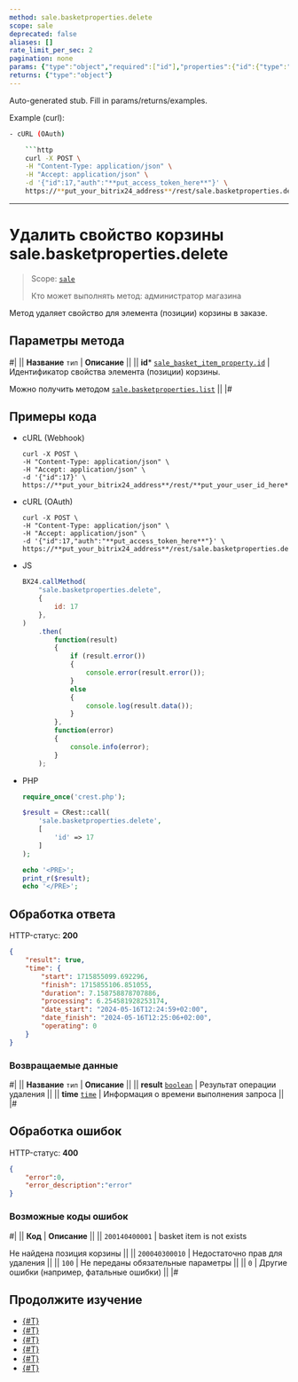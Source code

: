 ```yaml
---
method: sale.basketproperties.delete
scope: sale
deprecated: false
aliases: []
rate_limit_per_sec: 2
pagination: none
params: {"type":"object","required":["id"],"properties":{"id":{"type":"integer"}}}
returns: {"type":"object"}
---
```


Auto-generated stub. Fill in params/returns/examples.

Example (curl):

```bash
- cURL (OAuth)

    ```http
    curl -X POST \
    -H "Content-Type: application/json" \
    -H "Accept: application/json" \
    -d '{"id":17,"auth":"**put_access_token_here**"}' \
    https://**put_your_bitrix24_address**/rest/sale.basketproperties.delete
```

---

# Удалить свойство корзины sale.basketproperties.delete

> Scope: [`sale`](../../scopes/permissions.md)
>
> Кто может выполнять метод: администратор магазина

Метод удаляет свойство для элемента (позиции) корзины в заказе.

## Параметры метода

#|
|| **Название**
`тип` | **Описание** ||
|| **id***
[`sale_basket_item_property.id`](../data-types.md) | Идентификатор свойства элемента (позиции) корзины.

Можно получить методом [`sale.basketproperties.list`](sale-basket-properties-list.md) ||
|#

## Примеры кода





- cURL (Webhook)

    ```http
    curl -X POST \
    -H "Content-Type: application/json" \
    -H "Accept: application/json" \
    -d '{"id":17}' \
    https://**put_your_bitrix24_address**/rest/**put_your_user_id_here**/**put_your_webhook_here**/sale.basketproperties.delete
    ```

- cURL (OAuth)

    ```http
    curl -X POST \
    -H "Content-Type: application/json" \
    -H "Accept: application/json" \
    -d '{"id":17,"auth":"**put_access_token_here**"}' \
    https://**put_your_bitrix24_address**/rest/sale.basketproperties.delete
    ```

- JS

    ```js
    BX24.callMethod(
        "sale.basketproperties.delete",
        {
            id: 17
        },
    )
        .then(
            function(result)
            {
                if (result.error())
                {
                    console.error(result.error());
                }
                else
                {
                    console.log(result.data());
                }
            },
            function(error)
            {
                console.info(error);
            }
        );

    ```

- PHP

    ```php
    require_once('crest.php');

    $result = CRest::call(
        'sale.basketproperties.delete',
        [
            'id' => 17
        ]
    );

    echo '<PRE>';
    print_r($result);
    echo '</PRE>';
    ```



## Обработка ответа

HTTP-статус: **200**

```json
{
    "result": true,
    "time": {
        "start": 1715855099.692296,
        "finish": 1715855106.851055,
        "duration": 7.158758878707886,
        "processing": 6.254581928253174,
        "date_start": "2024-05-16T12:24:59+02:00",
        "date_finish": "2024-05-16T12:25:06+02:00",
        "operating": 0
    }
}
```

### Возвращаемые данные

#|
|| **Название**
`тип` | **Описание** ||
|| **result**
[`boolean`](../../data-types.md) | Результат операции удаления ||
|| **time**
[`time`](../../data-types.md) | Информация о времени выполнения запроса ||
|#

## Обработка ошибок

HTTP-статус: **400**

```json
{
    "error":0,
    "error_description":"error"
}
```



### Возможные коды ошибок

#|
|| **Код** | **Описание** ||
|| `200140400001` | basket item is not exists

Не найдена позиция корзины   ||
|| `200040300010` | Недостаточно прав для удаления ||
|| `100` | Не переданы обязательные параметры ||
|| `0` | Другие ошибки (например, фатальные ошибки) ||
|#



## Продолжите изучение

- [{#T}](./index.md)
- [{#T}](./sale-basket-properties-add.md)
- [{#T}](./sale-basket-properties-update.md)
- [{#T}](./sale-basket-properties-get.md)
- [{#T}](./sale-basket-properties-update.md)
- [{#T}](./sale-basket-properties-get-fields.md)
